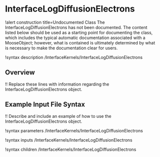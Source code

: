# InterfaceLogDiffusionElectrons

!alert construction title=Undocumented Class
The InterfaceLogDiffusionElectrons has not been documented. The content listed below should be used as a starting point for
documenting the class, which includes the typical automatic documentation associated with a
MooseObject; however, what is contained is ultimately determined by what is necessary to make the
documentation clear for users.

!syntax description /InterfaceKernels/InterfaceLogDiffusionElectrons

## Overview

!! Replace these lines with information regarding the InterfaceLogDiffusionElectrons object.

## Example Input File Syntax

!! Describe and include an example of how to use the InterfaceLogDiffusionElectrons object.

!syntax parameters /InterfaceKernels/InterfaceLogDiffusionElectrons

!syntax inputs /InterfaceKernels/InterfaceLogDiffusionElectrons

!syntax children /InterfaceKernels/InterfaceLogDiffusionElectrons
